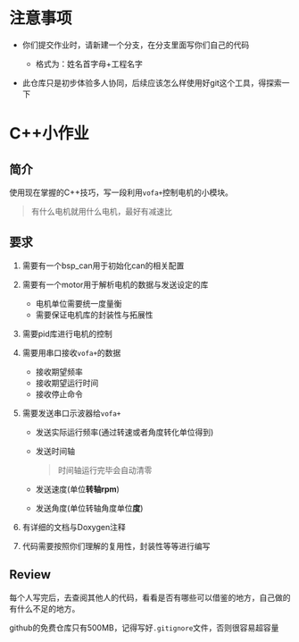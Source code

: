 # 注意事项

- 你们提交作业时，请新建一个分支，在分支里面写你们自己的代码
    - 格式为：姓名首字母+工程名字

- 此仓库只是初步体验多人协同，后续应该怎么样使用好git这个工具，得探索一下

# C++小作业

## 简介

使用现在掌握的C++技巧，写一段利用`vofa+`控制电机的小模块。

> 有什么电机就用什么电机，最好有减速比

## 要求

1. 需要有一个bsp_can用于初始化can的相关配置

2. 需要有一个motor用于解析电机的数据与发送设定的库

    - 电机单位需要统一度量衡
    - 需要保证电机库的封装性与拓展性

2. 需要pid库进行电机的控制

3. 需要用串口接收`vofa+`的数据

    - 接收期望频率
    - 接收期望运行时间
    - 接收停止命令

4. 需要发送串口示波器给`vofa+`

    - 发送实际运行频率(通过转速或者角度转化单位得到)

    - 发送时间轴

        > 时间轴运行完毕会自动清零

    - 发送速度(单位**转轴rpm**)

    - 发送角度(单位转轴角度单位**度**)

5. 有详细的文档与Doxygen注释

6. 代码需要按照你们理解的复用性，封装性等等进行编写

## Review

每个人写完后，去查阅其他人的代码，看看是否有哪些可以借鉴的地方，自己做的有什么不足的地方。

github的免费仓库只有500MB，记得写好`.gitignore`文件，否则很容易超容量
